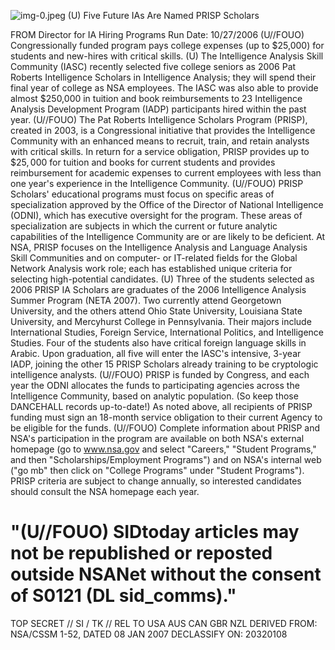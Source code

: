 ![img-0.jpeg](img-0.jpeg)
(U) Five Future IAs Are Named PRISP Scholars

FROM
Director for IA Hiring Programs
Run Date: 10/27/2006
(U//FOUO) Congressionally funded program pays college expenses (up to \$25,000) for students and new-hires with critical skills.
(U) The Intelligence Analysis Skill Community (IASC) recently selected five college seniors as 2006 Pat Roberts Intelligence Scholars in Intelligence Analysis; they will spend their final year of college as NSA employees. The IASC was also able to provide almost \$250,000 in tuition and book reimbursements to 23 Intelligence Analysis Development Program (IADP) participants hired within the past year.
(U//FOUO) The Pat Roberts Intelligence Scholars Program (PRISP), created in 2003, is a Congressional initiative that provides the Intelligence Community with an enhanced means to recruit, train, and retain analysts with critical skills. In return for a service obligation, PRISP provides up to $\$ 25,000$ for tuition and books for current students and provides reimbursement for academic expenses to current employees with less than one year's experience in the Intelligence Community.
(U//FOUO) PRISP Scholars' educational programs must focus on specific areas of specialization approved by the Office of the Director of National Intelligence (ODNI), which has executive oversight for the program. These areas of specialization are subjects in which the current or future analytic capabilities of the Intelligence Community are or are likely to be deficient. At NSA, PRISP focuses on the Intelligence Analysis and Language Analysis Skill Communities and on computer- or IT-related fields for the Global Network Analysis work role; each has established unique criteria for selecting high-potential candidates.
(U) Three of the students selected as 2006 PRISP IA Scholars are graduates of the 2006 Intelligence Analysis Summer Program (NETA 2007). Two currently attend Georgetown University, and the others attend Ohio State University, Louisiana State University, and Mercyhurst College in Pennsylvania. Their majors include International Studies, Foreign Service, International Politics, and Intelligence Studies. Four of the students also have critical foreign language skills in Arabic. Upon graduation, all five will enter the IASC's intensive, 3-year IADP, joining the other 15 PRISP Scholars already training to be cryptologic intelligence analysts.
(U//FOUO) PRISP is funded by Congress, and each year the ODNI allocates the funds to participating agencies across the Intelligence Community, based on analytic population. (So keep those DANCEHALL records up-to-date!) As noted above, all recipients of PRISP funding must sign an 18-month service obligation to their current Agency to be eligible for the funds.
(U//FOUO) Complete information about PRISP and NSA's participation in the program are available on both NSA's external homepage (go to www.nsa.gov and select "Careers," "Student Programs," and then "Scholarships/Employment Programs") and on NSA's internal web ("go mb" then click on "College Programs" under "Student Programs"). PRISP criteria are subject to change annually, so interested candidates should consult the NSA homepage each year.

# "(U//FOUO) SIDtoday articles may not be republished or reposted outside NSANet without the consent of S0121 (DL sid_comms)."
TOP SECRET // SI / TK // REL TO USA AUS CAN GBR NZL
DERIVED FROM: NSA/CSSM 1-52, DATED 08 JAN 2007 DECLASSIFY ON: 20320108
